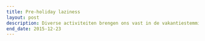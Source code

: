 ```yaml
---
title: Pre-holiday laziness
layout: post
description: Diverse activiteiten brengen ons vast in de vakantiestemming.
end_date: 2015-12-23
---
```


<!--more-->